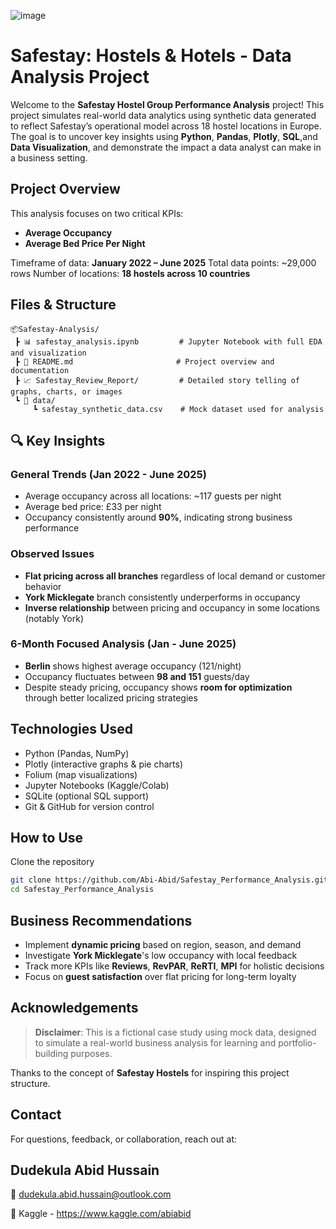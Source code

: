 ![image](https://github.com/user-attachments/assets/127ecded-16dd-4546-a1ec-7a3e1d2737cd)
# Safestay: Hostels & Hotels -  Data Analysis Project

Welcome to the **Safestay Hostel Group Performance Analysis** project! This project simulates real-world data analytics using synthetic data generated to reflect Safestay’s operational model across 18 hostel locations in Europe. The goal is to uncover key insights using **Python**, **Pandas**, **Plotly**, **SQL**,and **Data Visualization**, and demonstrate the impact a data analyst can make in a business setting.


##  Project Overview

This analysis focuses on two critical KPIs:

* **Average Occupancy**
* **Average Bed Price Per Night**

Timeframe of data: **January 2022 – June 2025**
Total data points: \~29,000 rows
Number of locations: **18 hostels across 10 countries**

## Files & Structure

```
📦Safestay-Analysis/
 ┣ 📊 safestay_analysis.ipynb         # Jupyter Notebook with full EDA and visualization
 ┣ 🧾 README.md                       # Project overview and documentation
 ┣ 📈 Safestay_Review_Report/         # Detailed story telling of graphs, charts, or images
 ┗ 📂 data/
     ┗ safestay_synthetic_data.csv    # Mock dataset used for analysis
```


## 🔍 Key Insights

### General Trends (Jan 2022 - June 2025)

* Average occupancy across all locations: \~117 guests per night
* Average bed price: £33 per night
* Occupancy consistently around **90%**, indicating strong business performance

### Observed Issues

* **Flat pricing across all branches** regardless of local demand or customer behavior
* **York Micklegate** branch consistently underperforms in occupancy
* **Inverse relationship** between pricing and occupancy in some locations (notably York)

### 6-Month Focused Analysis (Jan - June 2025)

* **Berlin** shows highest average occupancy (121/night)
* Occupancy fluctuates between **98 and 151** guests/day
* Despite steady pricing, occupancy shows **room for optimization** through better localized pricing strategies


##  Technologies Used

* Python (Pandas, NumPy)
* Plotly (interactive graphs & pie charts)
* Folium (map visualizations)
* Jupyter Notebooks (Kaggle/Colab)
* SQLite (optional SQL support)
* Git & GitHub for version control


## How to Use

Clone the repository

   ```bash
   git clone https://github.com/Abi-Abid/Safestay_Performance_Analysis.git
   cd Safestay_Performance_Analysis
   ```


## Business Recommendations

* Implement **dynamic pricing** based on region, season, and demand
* Investigate **York Micklegate**'s low occupancy with local feedback
* Track more KPIs like **Reviews**, **RevPAR**, **ReRTI**, **MPI** for holistic decisions
* Focus on **guest satisfaction** over flat pricing for long-term loyalty


## Acknowledgements

> **Disclaimer**: This is a fictional case study using mock data, designed to simulate a real-world business analysis for learning and portfolio-building purposes.

Thanks to the concept of **Safestay Hostels** for inspiring this project structure.


## Contact

For questions, feedback, or collaboration, reach out at:

## Dudekula Abid Hussain

📧 dudekula.abid.hussain@outlook.com

🔗 Kaggle - https://www.kaggle.com/abiabid

